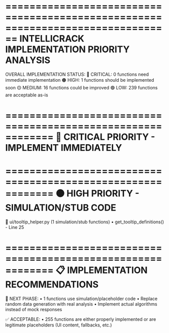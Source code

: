 ================================================================================
INTELLICRACK IMPLEMENTATION PRIORITY ANALYSIS
================================================================================

OVERALL IMPLEMENTATION STATUS:
🔴 CRITICAL: 0 functions need immediate implementation
🟠 HIGH:     1 functions should be implemented soon
🟡 MEDIUM:   16 functions could be improved
🟢 LOW:      239 functions are acceptable as-is

============================================================
🔴 CRITICAL PRIORITY - IMPLEMENT IMMEDIATELY
============================================================

============================================================
🟠 HIGH PRIORITY - SIMULATION/STUB CODE
============================================================

📁 ui/tooltip_helper.py (1 simulation/stub functions)
   • get_tooltip_definitions() - Line 25

============================================================
📋 IMPLEMENTATION RECOMMENDATIONS
============================================================

🔧 NEXT PHASE:
   • 1 functions use simulation/placeholder code
   • Replace random data generation with real analysis
   • Implement actual algorithms instead of mock responses

✅ ACCEPTABLE:
   • 255 functions are either properly implemented
     or are legitimate placeholders (UI content, fallbacks, etc.)
